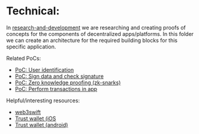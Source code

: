 # Technical:

In [research-and-development](https://github.com/teamforus/research-and-development) we are researching and creating proofs of concepts for the components of decentralized apps/platforms. In this folder we can create an architecture for the required building blocks for this specific application.

Related PoCs: 

* [PoC: User identification](https://github.com/teamforus/research-and-development/issues/38)
* [PoC: Sign data and check signature](https://github.com/teamforus/research-and-development/issues/6)
* [PoC: Zero knowledge proofing (zk-snarks)](https://github.com/teamforus/research-and-development/issues/35)
* [PoC: Perform transactions in app](https://github.com/teamforus/research-and-development/issues/8)

Helpful/interesting resources:

* [web3swift](https://github.com/BANKEX/web3swift)
* [Trust wallet (iOS](https://github.com/TrustWallet/trust-wallet-ios)
* [Trust wallet (android)](https://github.com/TrustWallet/trust-wallet-android)